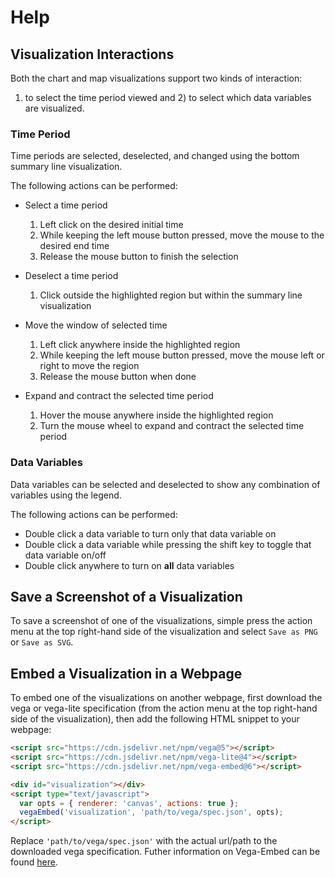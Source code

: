 # Help

## Visualization Interactions

Both the chart and map visualizations support two kinds of interaction: 
1) to select the time period viewed and 2) to select which data variables are visualized.

### Time Period

Time periods are selected, deselected, and changed using the bottom summary line visualization.

The following actions can be performed:

 - Select a time period

    1. Left click on the desired initial time
    2. While keeping the left mouse button pressed, move the mouse to the desired end time
    3. Release the mouse button to finish the selection

 - Deselect a time period

    1. Click outside the highlighted region but within the summary line visualization

 - Move the window of selected time

    1. Left click anywhere inside the highlighted region
    2. While keeping the left mouse button pressed, move the mouse left or right to move the region
    3. Release the mouse button when done

 - Expand and contract the selected time period

    1. Hover the mouse anywhere inside the highlighted region
    2. Turn the mouse wheel to expand and contract the selected time period

### Data Variables

Data variables can be selected and deselected to show any combination of variables using the legend.

The following actions can be performed:

- Double click a data variable to turn only that data variable on
- Double click a data variable while pressing the shift key to toggle that data variable on/off
- Double click anywhere to turn on **all** data variables

## Save a Screenshot of a Visualization

To save a screenshot of one of the visualizations, simple press the action menu at the top right-hand side of the visualization and select `Save as PNG` or `Save as SVG`.

## Embed a Visualization in a Webpage

To embed one of the visualizations on another webpage, first download the vega or vega-lite specification (from the action menu at the top right-hand side of the visualization), then add the following HTML snippet to your webpage:

```html
<script src="https://cdn.jsdelivr.net/npm/vega@5"></script>
<script src="https://cdn.jsdelivr.net/npm/vega-lite@4"></script>
<script src="https://cdn.jsdelivr.net/npm/vega-embed@6"></script>

<div id="visualization"></div>
<script type="text/javascript">
  var opts = { renderer: 'canvas', actions: true };
  vegaEmbed('visualization', 'path/to/vega/spec.json', opts);
</script>
```

Replace `'path/to/vega/spec.json'` with the actual url/path to the downloaded vega specification. Futher information on Vega-Embed can be found [here](https://github.com/vega/vega-embed).

